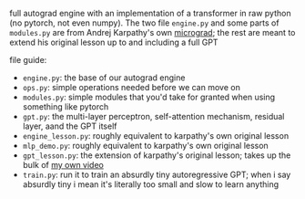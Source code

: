 full autograd engine with an implementation of a transformer in raw python (no pytorch, not even numpy). The two file `engine.py` and some parts of `modules.py` are from Andrej Karpathy's own [micrograd](https://github.com/karpathy/micrograd); the rest are meant to extend his original lesson up to and including a full GPT

file guide:
- `engine.py`: the base of our autograd engine
- `ops.py`: simple operations needed before we can move on
- `modules.py`: simple modules that you'd take for granted when using something like pytorch
- `gpt.py`: the multi-layer perceptron, self-attention mechanism, residual layer, aand the GPT itself
- `engine_lesson.py`: roughly equivalent to karpathy's own original lesson
- `mlp_demo.py`: roughly equivalent to karpathy's own original lesson
- `gpt_lesson.py`: the extension of karpathy's original lesson; takes up the bulk of [my own video]()
- `train.py`: run it to train an absurdly tiny autoregressive GPT; when i say absurdly tiny i mean it's literally too small and slow to learn anything